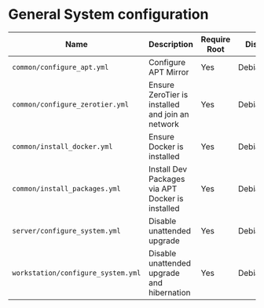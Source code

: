 # General System configuration

| Name                               | Description                                      | Require Root | Distribution   |
| ---------------------------------- | ------------------------------------------------ | ------------ | -------------- |
| `common/configure_apt.yml`         | Configure APT Mirror                             | Yes          | Debian         |
| `common/configure_zerotier.yml`    | Ensure ZeroTier is installed and join an network | Yes          | Debian/RedHat  |
| `common/install_docker.yml`        | Ensure Docker is installed                       | Yes          | Debian(Ubuntu) |
| `common/install_packages.yml`      | Install Dev Packages via APT Docker is installed | Yes          | Debian         |
| `server/configure_system.yml`      | Disable unattended upgrade                       | Yes          | Debian(Ubuntu) |
| `workstation/configure_system.yml` | Disable unattended upgrade and hibernation       | Yes          | Debian(Ubuntu) |
